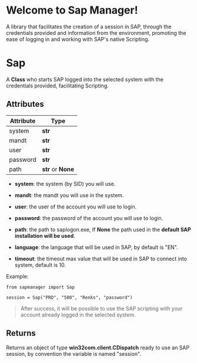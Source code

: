 
# Welcome to Sap Manager!

A library that facilitates the creation of a session in SAP, through the credentials provided and information from the environment, promoting the ease of logging in and working with SAP's native Scripting.

# Sap

A **Class** who starts SAP logged into the selected system with the credentials provided, facilitating Scripting.

## Attributes

| Attribute | Type |
| -------- | ------------------ |
| system | **str** |
| mandt | **str** |
| user | **str** |
| password | **str** |
| path | **str** or **None**|

- **system**: the system (by SID) you will use.

- **mandt**: the mandt you will use in the system.

- **user**: the user of the account you will use to login.

- **password**: the password of the account you will use to login.

- **path**: the path to saplogon.exe, If **None** the path used in the **default SAP installation will be used**.

- **language**: the language that will be used in SAP, by default is "EN".

- **timeout**: the timeout max value that will be used in SAP to connect into system, default is 10.

Example:
```
from sapmanager import Sap

session = Sap("PRD", "500", "Renks", "password")
```
>After success, it will be possible to use the SAP scripting with your account already logged in the selected system.


## Returns

Returns an object of type **win32com.client.CDispatch** ready to use an SAP session, by convention the variable is named "session".
